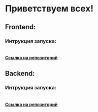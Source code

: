 # Приветствуем всех!

## Frontend:
### Интрукция запуска:

```bash

```

#### [Ссылка на репозиторий](https://github.com/NeuralTeam/frontend-it-tech-2023)


## Backend:
### Интрукция запуска:

```bash

```

#### [Ссылка на репозиторий](https://github.com/NeuralTeam/backend-it-tech-2023)